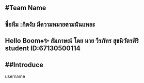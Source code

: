 #Team Name
---
ชื่อทีม :กิตงับ มีความหมายตามน้ันแหละ
---
Hello Boom♠️✨
สัมภาษณ์ โดย นาย วีรภัทร สุขนิวัตรศิริ student ID:67130500114
--
##Introduce
---
username
